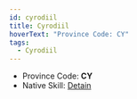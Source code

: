 ```yaml
---
id: cyrodiil
title: Cyrodiil
hoverText: "Province Code: CY"
tags:
  - Cyrodiil
---
```


- Province Code: **CY**
- Native Skill: [Detain](/docs/all/enemy-skills/native-skills/detain)